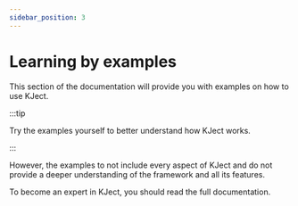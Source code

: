 ```yaml
---
sidebar_position: 3
---
```


# Learning by examples
This section of the documentation will provide you with examples on how to use KJect.

:::tip

Try the examples yourself to better understand how KJect works.

:::

However, the examples to not include every aspect of KJect and do not provide a
deeper understanding of the framework and all its features.

To become an expert in KJect, you should read the full documentation.